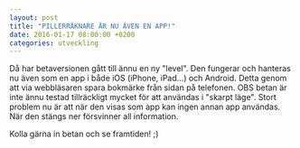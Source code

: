 ```yaml
---
layout: post
title: "PILLERRÄKNARE ÄR NU ÄVEN EN APP!"
date: 2016-01-17 08:00:00 +0200
categories: utveckling
---
```

Då har betaversionen gått till ännu en ny "level". Den fungerar och hanteras nu även som en app i både iOS (iPhone, iPad…) och Android. Detta genom att via webbläsaren spara bokmärke från sidan på telefonen. OBS betan är inte ännu testad tillräckligt mycket för att användas i "skarpt läge". Stort problem nu är att när den visas som app kan ingen annan app användas. När den stängs ner försvinner all information.

Kolla gärna in betan och se framtiden! ;)